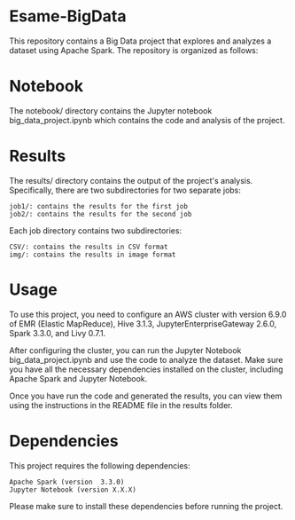 # Esame-BigData

This repository contains a Big Data project that explores and analyzes a dataset using Apache Spark. The repository is organized as follows:

# Notebook

The notebook/ directory contains the Jupyter notebook big_data_project.ipynb which contains the code and analysis of the project.

# Results

The results/ directory contains the output of the project's analysis. Specifically, there are two subdirectories for two separate jobs:

    job1/: contains the results for the first job
    job2/: contains the results for the second job

Each job directory contains two subdirectories:

    CSV/: contains the results in CSV format
    img/: contains the results in image format

# Usage

To use this project, you need to configure an AWS cluster with version 6.9.0 of EMR (Elastic MapReduce), Hive 3.1.3, JupyterEnterpriseGateway 2.6.0, Spark 3.3.0, and Livy 0.7.1.

After configuring the cluster, you can run the Jupyter Notebook big_data_project.ipynb and use the code to analyze the dataset. Make sure you have all the necessary dependencies installed on the cluster, including Apache Spark and Jupyter Notebook.

Once you have run the code and generated the results, you can view them using the instructions in the README file in the results folder.
# Dependencies

This project requires the following dependencies:

    Apache Spark (version  3.3.0)
    Jupyter Notebook (version X.X.X)

Please make sure to install these dependencies before running the project.
